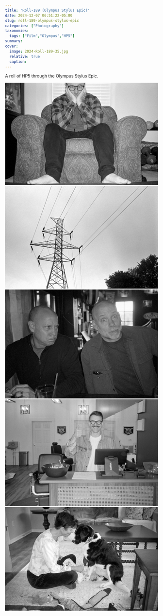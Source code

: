 ```yaml
---
title: 'Roll-189 (Olympus Stylus Epic)'
date: 2024-12-07 06:51:22-05:00
slug: roll-189-olympus-stylus-epic
categories: ["Photography"]
taxonomies:
  tags: ["Film","Olympus","HP5"]
summary: 
cover: 
  image: 2024-Roll-189-35.jpg
  relative: true
  caption: 
---
```


A roll of HP5 through the Olympus Stylus Epic.

![](2024-Roll-189_06.jpg "")
![](2024-Roll-189_16.jpg "")
![](2024-Roll-189_22.jpg "")
![](2024-Roll-189_37.jpg "")
![](2024-Roll-189-35.jpg "")
